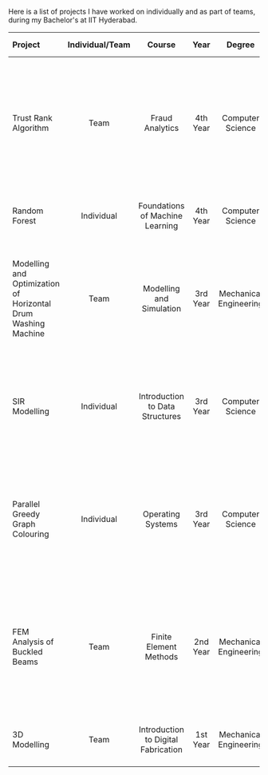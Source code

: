 Here is a list of projects I have worked on individually and as part of teams, during my Bachelor's at IIT Hyderabad.

| Project | Individual/Team | Course | Year | Degree | Code Language | Description |
| :--- | :---: | :---: | :---: | :---: | :---: |  :--- |
|Trust Rank Algorithm | Team | Fraud Analytics | 4th Year | Computer Science | Python | An iterative algorithm that gives the probability of a web page being spam based on an important observation - that good web pages rarely point to bad ones. |
|Random Forest | Individual | Foundations of Machine Learning | 4th Year | Computer Science | Python | Random Forest from Scratch performed on Spam classifier Data. |
|Modelling and Optimization of Horizontal Drum Washing Machine | Team | Modelling and Simulation | 3rd Year | Mechanical Engineering | MATLAB | Optimization (via Genetic Algorithm) of spring-damper system parameters in a rotating washing machine to reduce vibrations. |
|SIR Modelling | Individual | Introduction to Data Structures | 3rd Year | Computer Science | C | COVID Disease spread analysis of a population (interconnected graph) modelled via Susceptible-Infected-Recovered Model. |
|Parallel Greedy Graph Colouring | Individual | Operating Systems | 3rd Year | Computer Science | C++ | Using the power of Parallel computing to power a greedy algorithm to compute a suitable solution to Graph Colouring Problem |
|FEM Analysis of Buckled Beams | Team | Finite Element Methods | 2nd Year |Mechanical Engineering | MATLAB | Numerical analysis of buckling is performed using Finite Element Method technique. The solution is compared with the exact analytical solution. |
|3D Modelling | Team | Introduction to Digital Fabrication | 1st Year | Mechanical Engineering | STL | 3D Modelling of claw shape using Solid Edge framework. |

